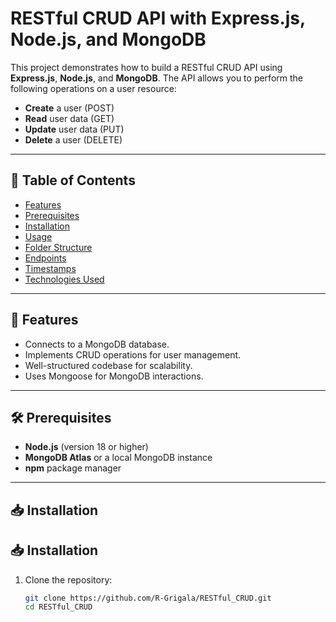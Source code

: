 # RESTful CRUD API with Express.js, Node.js, and MongoDB

This project demonstrates how to build a RESTful CRUD API using **Express.js**, **Node.js**, and **MongoDB**. The API allows you to perform the following operations on a user resource:

- **Create** a user (POST)
- **Read** user data (GET)
- **Update** user data (PUT)
- **Delete** a user (DELETE)

---

## 📖 Table of Contents
- [Features](#features)
- [Prerequisites](#prerequisites)
- [Installation](#installation)
- [Usage](#usage)
- [Folder Structure](#folder-structure)
- [Endpoints](#endpoints)
- [Timestamps](#timestamps)
- [Technologies Used](#technologies-used)

---

## 🚀 Features
- Connects to a MongoDB database.
- Implements CRUD operations for user management.
- Well-structured codebase for scalability.
- Uses Mongoose for MongoDB interactions.

---

## 🛠 Prerequisites
- **Node.js** (version 18 or higher)
- **MongoDB Atlas** or a local MongoDB instance
- **npm** package manager

---

## 📥 Installation

## 📥 Installation

1. Clone the repository:
   ```bash
   git clone https://github.com/R-Grigala/RESTful_CRUD.git
   cd RESTful_CRUD
